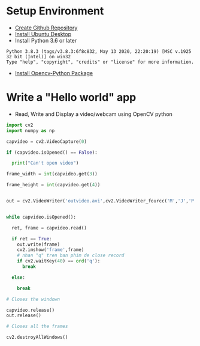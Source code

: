 # Setup Environment
- [Create Github Repository](https://github.com/18521449/Nhom-5)
- [Install Ubuntu Desktop](https://ubuntu.com/tutorials/install-ubuntu-desktop#11-installation-complete)
- Install Python 3.6 or later
```shell
Python 3.8.3 (tags/v3.8.3:6f8c832, May 13 2020, 22:20:19) [MSC v.1925 32 bit (Intel)] on win32
Type "help", "copyright", "credits" or "license" for more information.
```
- [Install Opencv-Python Package](https://acodary.wordpress.com/2018/07/21/opencv-cai-dat-opencv-python-tren-windows/)
# Write a "Hello world" app
- Read, Write and Display a video/webcam using OpenCV python
```python
import cv2
import numpy as np

capvideo = cv2.VideoCapture(0)

if (capvideo.isOpened() == False): 

  print("Can't open video")

frame_width = int(capvideo.get(3))

frame_height = int(capvideo.get(4))


out = cv2.VideoWriter('outvideo.avi',cv2.VideoWriter_fourcc('M','J','P','G'), 10, (frame_width,frame_height))


while capvideo.isOpened():

  ret, frame = capvideo.read()

  if ret == True: 
    out.write(frame)
    cv2.imshow('frame',frame)
    # nhan "q" tren ban phim de close record
    if cv2.waitKey(40) == ord('q'):
      break

  else:

    break 

# Closes the windown

capvideo.release()
out.release()

# Closes all the frames

cv2.destroyAllWindows() 
```
